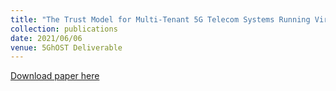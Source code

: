 ```yaml
---
title: "The Trust Model for Multi-Tenant 5G Telecom Systems Running Virtualized Multi-Component Services"
collection: publications
date: 2021/06/06
venue: 5GhOST Deliverable
---
```

[Download paper here](https://5ghosts.eu/publications/deliverables/D1_3.pdf)
